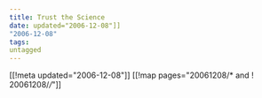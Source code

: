 ```yaml
---
title: Trust the Science
date: updated="2006-12-08"]]
"2006-12-08"
tags:
untagged
---
```

[[!meta updated="2006-12-08"]]
[[!map pages="20061208/* and ! 20061208/*/*"]]
